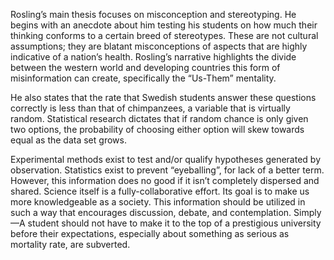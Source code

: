 Rosling’s main thesis focuses on misconception and stereotyping. He begins with an anecdote about him testing his students on how much their thinking conforms to a certain breed of stereotypes. These are not cultural assumptions; they are blatant misconceptions of aspects that are highly indicative of a nation’s health. Rosling’s narrative highlights the divide between the western world and developing countries this form of misinformation can create, specifically the “Us-Them” mentality.

He also states that the rate that Swedish students answer these questions correctly is less than that of chimpanzees, a variable that is virtually random. Statistical research dictates that if random chance is only given two options, the probability of choosing either option will skew towards equal as the data set grows.

Experimental methods exist to test and/or qualify hypotheses generated by observation. Statistics exist to prevent “eyeballing”, for lack of a better term. However, this information does no good if it isn’t completely dispersed and shared.  Science itself is a fully-collaborative effort. Its goal is to make us more knowledgeable as a society.  This information should be utilized in such a way that encourages discussion, debate, and contemplation.  Simply—A student should not have to make it to the top of a prestigious university before their expectations, especially about something as serious as mortality rate, are subverted.
